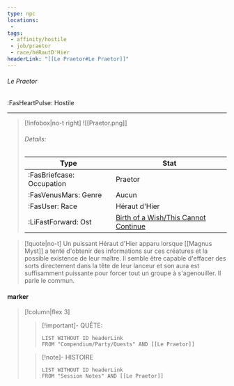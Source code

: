 ```yaml
---
type: npc
locations:
 - 
tags:
 - affinity/hostile
 - job/praetor
 - race/héRautD'Hier
headerLink: "[[Le Praetor#Le Praetor]]"
---
```

###### Le Praetor
<span class="sub2">:FasHeartPulse: Hostile </span>
___

> [!infobox|no-t right]
> ![[Praetor.png]]
> ###### Details:
> | Type | Stat |
> | ---- | ---- |
> | :FasBriefcase: Occupation |  Praetor |
> | :FasVenusMars: Genre | Aucun |
> | :FasUser: Race | Héraut d'Hier |
> | :LiFastForward: Ost | [Birth of a Wish/This Cannot Continue]( https://youtu.be/UHPOuYSnnGc?si=ksI-MyZ_ZOCMGRsd) |
<span class="clearfix"></span>

> [!quote|no-t]
>Un puissant Héraut d'Hier apparu lorsque [[Magnus Myst]] a tenté d'obtenir des informations sur ces créatures et la possible existence de leur maître. Il semble être capable d'effacer des sorts directement dans la tête de leur lanceur et son aura est suffisamment puissante pour forcer tout un groupe à s'agenouiller. Il parle le commun.
#### marker
> [!column|flex 3]
>> [!important]- QUÊTE:
>>```dataview
>>LIST WITHOUT ID headerLink
>>FROM "Compendium/Party/Quests" AND [[Le Praetor]]
>
>>[!note]- HISTOIRE
>>```dataview
>>LIST WITHOUT ID headerLink
>>FROM "Session Notes" AND [[Le Praetor]]
